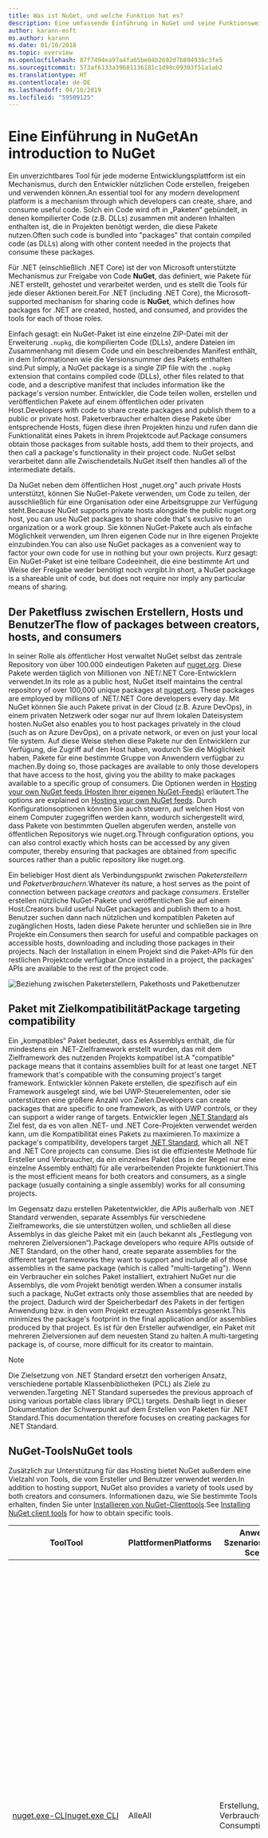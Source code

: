 ```yaml
---
title: Was ist NuGet, und welche Funktion hat es?
description: Eine umfassende Einführung in NuGet und seine Funktionsweise
author: karann-msft
ms.author: karann
ms.date: 01/10/2018
ms.topic: overview
ms.openlocfilehash: 87f7494ea97a4fa65be04b2692d7b894938c3fe5
ms.sourcegitcommit: 573af6133a39601136181c1d98c09303f51a1ab2
ms.translationtype: HT
ms.contentlocale: de-DE
ms.lasthandoff: 04/18/2019
ms.locfileid: "59509125"
---
```

# <a name="an-introduction-to-nuget"></a><span data-ttu-id="aa21f-103">Eine Einführung in NuGet</span><span class="sxs-lookup"><span data-stu-id="aa21f-103">An introduction to NuGet</span></span>

<span data-ttu-id="aa21f-104">Ein unverzichtbares Tool für jede moderne Entwicklungsplattform ist ein Mechanismus, durch den Entwickler nützlichen Code erstellen, freigeben und verwenden können.</span><span class="sxs-lookup"><span data-stu-id="aa21f-104">An essential tool for any modern development platform is a mechanism through which developers can create, share, and consume useful code.</span></span> <span data-ttu-id="aa21f-105">Solch ein Code wird oft in „Paketen“ gebündelt, in denen kompilierter Code (z.B. DLLs) zusammen mit anderen Inhalten enthalten ist, die in Projekten benötigt werden, die diese Pakete nutzen.</span><span class="sxs-lookup"><span data-stu-id="aa21f-105">Often such code is bundled into "packages" that contain compiled code (as DLLs) along with other content needed in the projects that consume these packages.</span></span>

<span data-ttu-id="aa21f-106">Für .NET (einschließlich .NET Core) ist der von Microsoft unterstützte Mechanismus zur Freigabe von Code **NuGet**, das definiert, wie Pakete für .NET erstellt, gehostet und verarbeitet werden, und es stellt die Tools für jede dieser Aktionen bereit.</span><span class="sxs-lookup"><span data-stu-id="aa21f-106">For .NET (including .NET Core), the Microsoft-supported mechanism for sharing code is **NuGet**, which defines how packages for .NET are created, hosted, and consumed, and provides the tools for each of those roles.</span></span>

<span data-ttu-id="aa21f-107">Einfach gesagt: ein NuGet-Paket ist eine einzelne ZIP-Datei mit der Erweiterung `.nupkg`, die kompilierten Code (DLLs), andere Dateien im Zusammenhang mit diesem Code und ein beschreibendes Manifest enthält, in dem Informationen wie die Versionsnummer des Pakets enthalten sind.</span><span class="sxs-lookup"><span data-stu-id="aa21f-107">Put simply, a NuGet package is a single ZIP file with the `.nupkg` extension that contains compiled code (DLLs), other files related to that code, and a descriptive manifest that includes information like the package's version number.</span></span> <span data-ttu-id="aa21f-108">Entwickler, die Code teilen wollen, erstellen und veröffentlichen Pakete auf einem öffentlichen oder privaten Host.</span><span class="sxs-lookup"><span data-stu-id="aa21f-108">Developers with code to share create packages and publish them to a public or private host.</span></span> <span data-ttu-id="aa21f-109">Paketverbraucher erhalten diese Pakete über entsprechende Hosts, fügen diese ihren Projekten hinzu und rufen dann die Funktionalität eines Pakets in ihrem Projektcode auf.</span><span class="sxs-lookup"><span data-stu-id="aa21f-109">Package consumers obtain those packages from suitable hosts, add them to their projects, and then call a package's functionality in their project code.</span></span> <span data-ttu-id="aa21f-110">NuGet selbst verarbeitet dann alle Zwischendetails.</span><span class="sxs-lookup"><span data-stu-id="aa21f-110">NuGet itself then handles all of the intermediate details.</span></span>

<span data-ttu-id="aa21f-111">Da NuGet neben dem öffentlichen Host „nuget.org“ auch private Hosts unterstützt, können Sie NuGet-Pakete verwenden, um Code zu teilen, der ausschließlich für eine Organisation oder eine Arbeitsgruppe zur Verfügung steht.</span><span class="sxs-lookup"><span data-stu-id="aa21f-111">Because NuGet supports private hosts alongside the public nuget.org host, you can use NuGet packages to share code that's exclusive to an organization or a work group.</span></span> <span data-ttu-id="aa21f-112">Sie können NuGet-Pakete auch als einfache Möglichkeit verwenden, um Ihren eigenen Code nur in Ihre eigenen Projekte einzubinden.</span><span class="sxs-lookup"><span data-stu-id="aa21f-112">You can also use NuGet packages as a convenient way to factor your own code for use in nothing but your own projects.</span></span> <span data-ttu-id="aa21f-113">Kurz gesagt: Ein NuGet-Paket ist eine teilbare Codeeinheit, die eine bestimmte Art und Weise der Freigabe weder benötigt noch vorgibt.</span><span class="sxs-lookup"><span data-stu-id="aa21f-113">In short, a NuGet package is a shareable unit of code, but does not require nor imply any particular means of sharing.</span></span>

## <a name="the-flow-of-packages-between-creators-hosts-and-consumers"></a><span data-ttu-id="aa21f-114">Der Paketfluss zwischen Erstellern, Hosts und Benutzer</span><span class="sxs-lookup"><span data-stu-id="aa21f-114">The flow of packages between creators, hosts, and consumers</span></span>

<span data-ttu-id="aa21f-115">In seiner Rolle als öffentlicher Host verwaltet NuGet selbst das zentrale Repository von über 100.000 eindeutigen Paketen auf [nuget.org](https://www.nuget.org). Diese Pakete werden täglich von Millionen von .NET/.NET Core-Entwicklern verwendet.</span><span class="sxs-lookup"><span data-stu-id="aa21f-115">In its role as a public host, NuGet itself maintains the central repository of over 100,000 unique packages at [nuget.org](https://www.nuget.org). These packages are employed by millions of .NET/.NET Core developers every day.</span></span> <span data-ttu-id="aa21f-116">Mit NuGet können Sie auch Pakete privat in der Cloud (z.B. Azure DevOps), in einem privaten Netzwerk oder sogar nur auf Ihrem lokalen Dateisystem hosten.</span><span class="sxs-lookup"><span data-stu-id="aa21f-116">NuGet also enables you to host packages privately in the cloud (such as on Azure DevOps), on a private network, or even on just your local file system.</span></span> <span data-ttu-id="aa21f-117">Auf diese Weise stehen diese Pakete nur den Entwicklern zur Verfügung, die Zugriff auf den Host haben, wodurch Sie die Möglichkeit haben, Pakete für eine bestimmte Gruppe von Anwendern verfügbar zu machen.</span><span class="sxs-lookup"><span data-stu-id="aa21f-117">By doing so, those packages are available to only those developers that have access to the host, giving you the ability to make packages available to a specific group of consumers.</span></span> <span data-ttu-id="aa21f-118">Die Optionen werden in [Hosting your own NuGet feeds (Hosten Ihrer eigenen NuGet-Feeds)](hosting-packages/overview.md) erläutert.</span><span class="sxs-lookup"><span data-stu-id="aa21f-118">The options are explained on [Hosting your own NuGet feeds](hosting-packages/overview.md).</span></span> <span data-ttu-id="aa21f-119">Durch Konfigurationsoptionen können Sie auch steuern, auf welchen Host von einem Computer zugegriffen werden kann, wodurch sichergestellt wird, dass Pakete von bestimmten Quellen abgerufen werden, anstelle von öffentlichen Repositorys wie nuget.org.</span><span class="sxs-lookup"><span data-stu-id="aa21f-119">Through configuration options, you can also control exactly which hosts can be accessed by any given computer, thereby ensuring that packages are obtained from specific sources rather than a public repository like nuget.org.</span></span>

<span data-ttu-id="aa21f-120">Ein beliebiger Host dient als Verbindungspunkt zwischen *Paketerstellern* und *Paketverbrauchern*.</span><span class="sxs-lookup"><span data-stu-id="aa21f-120">Whatever its nature, a host serves as the point of connection between package *creators* and package *consumers*.</span></span> <span data-ttu-id="aa21f-121">Ersteller erstellen nützliche NuGet-Pakete und veröffentlichen Sie auf einem Host.</span><span class="sxs-lookup"><span data-stu-id="aa21f-121">Creators build useful NuGet packages and publish them to a host.</span></span> <span data-ttu-id="aa21f-122">Benutzer suchen dann nach nützlichen und kompatiblen Paketen auf zugänglichen Hosts, laden diese Pakete herunter und schließen sie in Ihre Projekte ein.</span><span class="sxs-lookup"><span data-stu-id="aa21f-122">Consumers then search for useful and compatible packages on accessible hosts, downloading and including those packages in their projects.</span></span> <span data-ttu-id="aa21f-123">Nach der Installation in einem Projekt sind die Paket-APIs für den restlichen Projektcode verfügbar.</span><span class="sxs-lookup"><span data-stu-id="aa21f-123">Once installed in a project, the packages' APIs are available to the rest of the project code.</span></span>

![Beziehung zwischen Paketerstellern, Pakethosts und Paketbenutzer](media/nuget-roles.png)

## <a name="package-targeting-compatibility"></a><span data-ttu-id="aa21f-125">Paket mit Zielkompatibilität</span><span class="sxs-lookup"><span data-stu-id="aa21f-125">Package targeting compatibility</span></span>

<span data-ttu-id="aa21f-126">Ein „kompatibles“ Paket bedeutet, dass es Assemblys enthält, die für mindestens ein .NET-Zielframework erstellt wurden, das mit dem Zielframework des nutzenden Projekts kompatibel ist.</span><span class="sxs-lookup"><span data-stu-id="aa21f-126">A "compatible" package means that it contains assemblies built for at least one target .NET framework that's compatible with the consuming project's target framework.</span></span> <span data-ttu-id="aa21f-127">Entwickler können Pakete erstellen, die spezifisch auf ein Framework ausgelegt sind, wie bei UWP-Steuerelementen, oder sie unterstützen eine größere Anzahl von Zielen.</span><span class="sxs-lookup"><span data-stu-id="aa21f-127">Developers can create packages that are specific to one framework, as with UWP controls, or they can support a wider range of targets.</span></span> <span data-ttu-id="aa21f-128">Entwickler legen [.NET Standard](/dotnet/standard/net-standard) als Ziel fest, da es von allen .NET- und .NET Core-Projekten verwendet werden kann, um die Kompatibilität eines Pakets zu maximieren.</span><span class="sxs-lookup"><span data-stu-id="aa21f-128">To maximize a package's compatibility, developers target [.NET Standard](/dotnet/standard/net-standard), which all .NET and .NET Core projects can consume.</span></span> <span data-ttu-id="aa21f-129">Dies ist die effizienteste Methode für Ersteller und Verbraucher, da ein einzelnes Paket (das in der Regel nur eine einzelne Assembly enthält) für alle verarbeitenden Projekte funktioniert.</span><span class="sxs-lookup"><span data-stu-id="aa21f-129">This is the most efficient means for both creators and consumers, as a single package (usually containing a single assembly) works for all consuming projects.</span></span>

<span data-ttu-id="aa21f-130">Im Gegensatz dazu erstellen Paketentwickler, die APIs außerhalb von .NET Standard verwenden, separate Assemblys für verschiedene Zielframeworks, die sie unterstützen wollen, und schließen all diese Assemblys in das gleiche Paket mit ein (auch bekannt als „Festlegung von mehreren Zielversionen“).</span><span class="sxs-lookup"><span data-stu-id="aa21f-130">Package developers who require APIs outside of .NET Standard, on the other hand, create separate assemblies for the different target frameworks they want to support and include all of those assemblies in the same package (which is called "multi-targeting").</span></span> <span data-ttu-id="aa21f-131">Wenn ein Verbraucher ein solches Paket installiert, extrahiert NuGet nur die Assemblys, die vom Projekt benötigt werden.</span><span class="sxs-lookup"><span data-stu-id="aa21f-131">When a consumer installs such a package, NuGet extracts only those assemblies that are needed by the project.</span></span> <span data-ttu-id="aa21f-132">Dadurch wird der Speicherbedarf des Pakets in der fertigen Anwendung bzw. in den vom Projekt erzeugten Assemblys gesenkt.</span><span class="sxs-lookup"><span data-stu-id="aa21f-132">This minimizes the package's footprint in the final application and/or assemblies produced by that project.</span></span> <span data-ttu-id="aa21f-133">Es ist für den Ersteller aufwendiger, ein Paket mit mehreren Zielversionen auf dem neuesten Stand zu halten.</span><span class="sxs-lookup"><span data-stu-id="aa21f-133">A multi-targeting package is, of course, more difficult for its creator to maintain.</span></span>

> [!Note]
> <span data-ttu-id="aa21f-134">Die Zielsetzung von .NET Standard ersetzt den vorherigen Ansatz, verschiedene portable Klassenbibliotheken (PCL) als Ziele zu verwenden.</span><span class="sxs-lookup"><span data-stu-id="aa21f-134">Targeting .NET Standard supersedes the previous approach of using various portable class library (PCL) targets.</span></span> <span data-ttu-id="aa21f-135">Deshalb liegt in dieser Dokumentation der Schwerpunkt auf dem Erstellen von Paketen für .NET Standard.</span><span class="sxs-lookup"><span data-stu-id="aa21f-135">This documentation therefore focuses on creating packages for .NET Standard.</span></span>

## <a name="nuget-tools"></a><span data-ttu-id="aa21f-136">NuGet-Tools</span><span class="sxs-lookup"><span data-stu-id="aa21f-136">NuGet tools</span></span>

<span data-ttu-id="aa21f-137">Zusätzlich zur Unterstützung für das Hosting bietet NuGet außerdem eine Vielzahl von Tools, die vom Ersteller und Benutzer verwendet werden.</span><span class="sxs-lookup"><span data-stu-id="aa21f-137">In addition to hosting support, NuGet also provides a variety of tools used by both creators and consumers.</span></span> <span data-ttu-id="aa21f-138">Informationen dazu, wie Sie bestimmte Tools erhalten, finden Sie unter [Installieren von NuGet-Clienttools](install-nuget-client-tools.md).</span><span class="sxs-lookup"><span data-stu-id="aa21f-138">See [Installing NuGet client tools](install-nuget-client-tools.md) for how to obtain specific tools.</span></span>

| <span data-ttu-id="aa21f-139">Tool</span><span class="sxs-lookup"><span data-stu-id="aa21f-139">Tool</span></span> | <span data-ttu-id="aa21f-140">Plattformen</span><span class="sxs-lookup"><span data-stu-id="aa21f-140">Platforms</span></span> | <span data-ttu-id="aa21f-141">Anwendbare Szenarios</span><span class="sxs-lookup"><span data-stu-id="aa21f-141">Applicable Scenarios</span></span> | <span data-ttu-id="aa21f-142">Beschreibung</span><span class="sxs-lookup"><span data-stu-id="aa21f-142">Description</span></span> |
| --- | --- | --- | --- |
| [<span data-ttu-id="aa21f-143">nuget.exe-CLI</span><span class="sxs-lookup"><span data-stu-id="aa21f-143">nuget.exe CLI</span></span>](tools/nuget-exe-cli-reference.md) | <span data-ttu-id="aa21f-144">Alle</span><span class="sxs-lookup"><span data-stu-id="aa21f-144">All</span></span> | <span data-ttu-id="aa21f-145">Erstellung, Verbrauch</span><span class="sxs-lookup"><span data-stu-id="aa21f-145">Creation, Consumption</span></span> | <span data-ttu-id="aa21f-146">Bietet alle NuGet-Funktionen, mit einigen Befehlen, die speziell für Paketersteller bestimmt sind, anderen Befehlen, die nur für Benutzer, und wieder anderen, die für beide bestimmt sind.</span><span class="sxs-lookup"><span data-stu-id="aa21f-146">Provides all NuGet capabilities, with some commands applying specifically to package creators, some applying only to consumers, and others applying to both.</span></span> <span data-ttu-id="aa21f-147">Beispielsweise verwenden Paketersteller den Befehl `nuget pack` zum Erstellen eines Pakets aus verschiedenen Assemblys und zugehörigen Dateien, Paketverbraucher verwenden `nuget install`, um Pakete in einen Projektordner einzubinden, und alle verwenden `nuget config`, um NuGet-Konfigurationsvariablen festzulegen.</span><span class="sxs-lookup"><span data-stu-id="aa21f-147">For example, package creators use the `nuget pack` command to create a package from various assemblies and related files, package consumers use `nuget install` to include packages in a project folder, and everyone uses `nuget config` to set NuGet configuration variables.</span></span> <span data-ttu-id="aa21f-148">Als ein plattformunabhängiges Tool interagiert die NuGet-CLI nicht mit Visual Studio-Projekten.</span><span class="sxs-lookup"><span data-stu-id="aa21f-148">As a platform-agnostic tool, the NuGet CLI does not interact with Visual Studio projects.</span></span> |
| [<span data-ttu-id="aa21f-149">dotnet-CLI</span><span class="sxs-lookup"><span data-stu-id="aa21f-149">dotnet CLI</span></span>](tools/dotnet-Commands.md) | <span data-ttu-id="aa21f-150">Alle</span><span class="sxs-lookup"><span data-stu-id="aa21f-150">All</span></span> | <span data-ttu-id="aa21f-151">Erstellung, Verbrauch</span><span class="sxs-lookup"><span data-stu-id="aa21f-151">Creation, Consumption</span></span> | <span data-ttu-id="aa21f-152">Stellt bestimmte NuGet-CLI-Funktionen direkt in der .NET Core-Toolkette bereit.</span><span class="sxs-lookup"><span data-stu-id="aa21f-152">Provides certain NuGet CLI capabilities directly within the .NET Core tool chain.</span></span> <span data-ttu-id="aa21f-153">Ähnlich wie NuGet-CLI interagiert die dotnet-CLI nicht mit Visual Studio-Projekten.</span><span class="sxs-lookup"><span data-stu-id="aa21f-153">As with the NuGet CLI, the dotnet CLI does not interact with Visual Studio projects.</span></span> |
| [<span data-ttu-id="aa21f-154">Paket-Manager-Konsole</span><span class="sxs-lookup"><span data-stu-id="aa21f-154">Package Manager Console</span></span>](tools/package-manager-console.md) | <span data-ttu-id="aa21f-155">Visual Studio unter Windows</span><span class="sxs-lookup"><span data-stu-id="aa21f-155">Visual Studio on Windows</span></span> | <span data-ttu-id="aa21f-156">Verbrauch</span><span class="sxs-lookup"><span data-stu-id="aa21f-156">Consumption</span></span> | <span data-ttu-id="aa21f-157">Stellt [PowerShell-Befehle](tools/Powershell-Reference.md) zum Installieren und Verwalten von Paketen in Visual Studio-Projekten bereit.</span><span class="sxs-lookup"><span data-stu-id="aa21f-157">Provides [PowerShell commands](tools/Powershell-Reference.md) for installing and managing packages in Visual Studio projects.</span></span> |
| [<span data-ttu-id="aa21f-158">Benutzeroberfläche des Paket-Managers</span><span class="sxs-lookup"><span data-stu-id="aa21f-158">Package Manager UI</span></span>](tools/package-manager-ui.md) | <span data-ttu-id="aa21f-159">Visual Studio unter Windows</span><span class="sxs-lookup"><span data-stu-id="aa21f-159">Visual Studio on Windows</span></span> | <span data-ttu-id="aa21f-160">Verbrauch</span><span class="sxs-lookup"><span data-stu-id="aa21f-160">Consumption</span></span> | <span data-ttu-id="aa21f-161">Stellt eine einfache zu bedienende Benutzeroberfläche zum Installieren und Verwalten von Paketen in Visual Studio-Projekten bereit.</span><span class="sxs-lookup"><span data-stu-id="aa21f-161">Provides an easy-to-use UI for installing and managing packages in Visual Studio projects.</span></span> |
| [<span data-ttu-id="aa21f-162">Manage NuGet UI (Verwalten der NuGet-Benutzeroberfläche)</span><span class="sxs-lookup"><span data-stu-id="aa21f-162">Manage NuGet UI</span></span>](/visualstudio/mac/nuget-walkthrough) | <span data-ttu-id="aa21f-163">Visual Studio für Mac</span><span class="sxs-lookup"><span data-stu-id="aa21f-163">Visual Studio for Mac</span></span> | <span data-ttu-id="aa21f-164">Verbrauch</span><span class="sxs-lookup"><span data-stu-id="aa21f-164">Consumption</span></span> | <span data-ttu-id="aa21f-165">Stellt eine einfache zu bedienende Benutzeroberfläche zum Installieren und Verwalten von Paketen in Projekten von Visual Studio für Mac bereit.</span><span class="sxs-lookup"><span data-stu-id="aa21f-165">Provide an easy-to-use UI for installing and managing packages in Visual Studio for Mac projects.</span></span> |
| [<span data-ttu-id="aa21f-166">MSBuild</span><span class="sxs-lookup"><span data-stu-id="aa21f-166">MSBuild</span></span>](reference/msbuild-targets.md) | <span data-ttu-id="aa21f-167">Windows</span><span class="sxs-lookup"><span data-stu-id="aa21f-167">Windows</span></span> | <span data-ttu-id="aa21f-168">Erstellung, Verbrauch</span><span class="sxs-lookup"><span data-stu-id="aa21f-168">Creation, Consumption</span></span> | <span data-ttu-id="aa21f-169">Bietet die Möglichkeit zum Erstellen und Wiederherstellen von Paketen, die in einem Projekt direkt über die MSBuild-Toolkette verwendet werden.</span><span class="sxs-lookup"><span data-stu-id="aa21f-169">Provides the ability to create packages and restore packages used in a project directly through the MSBuild tool chain.</span></span> |

<span data-ttu-id="aa21f-170">Wie Sie sehen können, sind die NuGet-Tools, mit denen Sie arbeiten, stark davon abhängig, ob Sie Pakete erstellen, verwenden oder veröffentlichen und mit welcher Plattform Sie arbeiten.</span><span class="sxs-lookup"><span data-stu-id="aa21f-170">As you can see, the NuGet tools you work with depend greatly on whether you're creating, consuming, or publishing packages, and the platform on which you're working.</span></span> <span data-ttu-id="aa21f-171">Paketersteller sind in der Regel auch Benutzer, da sie auf Funktionalität aufbauen, die in anderen NuGet-Paketen vorhanden ist.</span><span class="sxs-lookup"><span data-stu-id="aa21f-171">Package creators are typically also consumers, as they build on top of functionality that exists in other NuGet packages.</span></span> <span data-ttu-id="aa21f-172">Und diese Pakete können natürlich wiederum von anderen abhängen.</span><span class="sxs-lookup"><span data-stu-id="aa21f-172">And those packages, of course, may in turn depend on still others.</span></span>

<span data-ttu-id="aa21f-173">Weitere Informationen finden Sie unter den Artikeln [Workflow für die Paketerstellung](create-packages/Overview-and-Workflow.md) und [Workflow für die Nutzung von Paketen](consume-packages/Overview-and-Workflow.md).</span><span class="sxs-lookup"><span data-stu-id="aa21f-173">For more information, start with the [Package creation workflow](create-packages/Overview-and-Workflow.md) and [Package consumption workflow](consume-packages/Overview-and-Workflow.md) articles.</span></span>

## <a name="managing-dependencies"></a><span data-ttu-id="aa21f-174">Verwalten von Abhängigkeiten</span><span class="sxs-lookup"><span data-stu-id="aa21f-174">Managing dependencies</span></span>

<span data-ttu-id="aa21f-175">Die Fähigkeit, einfach auf der Arbeit anderer aufbauen zu können, ist eines der stärksten Features eines Paketverwaltungssystems.</span><span class="sxs-lookup"><span data-stu-id="aa21f-175">The ability to easily build on the work of others is one of most powerful features of a package management system.</span></span> <span data-ttu-id="aa21f-176">Dementsprechend ist eine der wichtigsten Aufgaben von NuGet das Verwalten der Abhängigkeitsstruktur bzw. des „Diagramms“ für ein Projekt.</span><span class="sxs-lookup"><span data-stu-id="aa21f-176">Accordingly, much of what NuGet does is managing that dependency tree or "graph" on behalf of a project.</span></span> <span data-ttu-id="aa21f-177">Einfach ausgedrückt müssen Sie sich nur mit jenen Paketen selbst befassen, die Sie direkt in einem Projekt verwenden.</span><span class="sxs-lookup"><span data-stu-id="aa21f-177">Simply said, you need only concern yourself with those packages that you're directly using in a project.</span></span> <span data-ttu-id="aa21f-178">Wenn irgendeines dieser Pakete selbst andere Pakete verwendet (die wiederum weitere Pakete verwenden können), übernimmt NuGet alle der früheren Abhängigkeiten.</span><span class="sxs-lookup"><span data-stu-id="aa21f-178">If any of those packages themselves consume other packages (which can, in turn, consume still others), NuGet takes care of all those down-level dependencies.</span></span>

<span data-ttu-id="aa21f-179">Die folgende Abbildung zeigt ein Projekt, das von fünf Paketen abhängig ist, die wiederum von einer Reihe anderer abhängen.</span><span class="sxs-lookup"><span data-stu-id="aa21f-179">The following image shows a project that depends on five packages, which in turn depend on a number of others.</span></span>

![Ein Beispiel für ein NuGet-Abhängigkeitsdiagramm für ein .NET-Projekt](media/dependency-graph.png)

<span data-ttu-id="aa21f-181">Beachten Sie, dass einige Pakete mehrmals im Abhängigkeitsdiagramm angezeigt werden.</span><span class="sxs-lookup"><span data-stu-id="aa21f-181">Notice that some packages appear multiple times in the dependency graph.</span></span> <span data-ttu-id="aa21f-182">Beispielsweise gibt es drei verschiedene Benutzer des Pakets B, und jeder Benutzer könnte auch eine andere Version für das Paket (nicht gezeigt) angeben.</span><span class="sxs-lookup"><span data-stu-id="aa21f-182">For example, there are three different consumers of package B, and each consumer might also specify a different version for that package (not shown).</span></span> <span data-ttu-id="aa21f-183">Dieser Fall tritt häufig auf, insbesondere bei häufig verwendeten Paketen.</span><span class="sxs-lookup"><span data-stu-id="aa21f-183">This is a common occurrence, especially for widely-used packages.</span></span> <span data-ttu-id="aa21f-184">NuGet übernimmt alle schwierigen Aufgaben, um genau zu bestimmen, welche Version des Pakets B alle Benutzer zufriedenstellt.</span><span class="sxs-lookup"><span data-stu-id="aa21f-184">NuGet fortunately does all the hard work to determine exactly which version of package B satisfies all consumers.</span></span> <span data-ttu-id="aa21f-185">NuGet führt dies dann für alle anderen Pakete durch, unabhängig davon, wie ausführlich das Abhängigkeitsdiagramm wird.</span><span class="sxs-lookup"><span data-stu-id="aa21f-185">NuGet then does the same for all other packages, no matter how deep the dependency graph.</span></span>

<span data-ttu-id="aa21f-186">Weitere Details wie NuGet diesen Dienst ausführt finden Sie unter [Dependency resolution (Abhängigkeitsauflösung)](consume-packages/dependency-resolution.md).</span><span class="sxs-lookup"><span data-stu-id="aa21f-186">For more details on how NuGet performs this service, see [Dependency resolution](consume-packages/dependency-resolution.md).</span></span>

## <a name="tracking-references-and-restoring-packages"></a><span data-ttu-id="aa21f-187">Nachverfolgungsverweise und Wiederherstellen von Paketen</span><span class="sxs-lookup"><span data-stu-id="aa21f-187">Tracking references and restoring packages</span></span>

<span data-ttu-id="aa21f-188">Da Projekte zwischen Entwicklercomputern, Repositorys für die Quellcodeverwaltung, Buildservern usw. problemlos verschoben werden können, ist es höchst unpraktisch, dass binäre Assemblys von NuGet-Paketen direkt an ein Projekt gebunden bleiben.</span><span class="sxs-lookup"><span data-stu-id="aa21f-188">Because projects can easily move between developer computers, source control repositories, build servers, and so forth, it's highly impractical to keep the binary assemblies of NuGet packages directly bound to a project.</span></span> <span data-ttu-id="aa21f-189">Wäre das der Fall, wäre jede Kopie des Projekts unnötigerweise vergrößert (und deshalb eine Verschwendung von Speicherplatz in Repositorys zur Quellcodeverwaltung).</span><span class="sxs-lookup"><span data-stu-id="aa21f-189">Doing so would make each copy of the project unnecessarily bloated (and thereby waste space in source control repositories).</span></span> <span data-ttu-id="aa21f-190">Es wäre auch schwer, Binärdateien von Paketen auf neuere Versionen zu aktualisieren, da Updates auf alle Kopien des Projekts angewendet werden müssten.</span><span class="sxs-lookup"><span data-stu-id="aa21f-190">It would also make it very difficult to update package binaries to newer versions as updates would have to be applied across all copies of the project.</span></span>

<span data-ttu-id="aa21f-191">Stattdessen verwaltet NuGet eine einfach Verweisliste der Pakete von denen ein Projekt abhängig ist, einschließlich der Abhängigkeiten der obersten und untersten Ebenen.</span><span class="sxs-lookup"><span data-stu-id="aa21f-191">NuGet instead maintains a simple reference list of the packages upon which a project depends, including both top-level and down-level dependencies.</span></span> <span data-ttu-id="aa21f-192">D.h. wenn Sie ein Paket in ein Projekt von einem Host aus installieren, zeichnet NuGet die Paket-ID und Versionsnummer in der Verweisliste auf.</span><span class="sxs-lookup"><span data-stu-id="aa21f-192">That is, whenever you install a package from some host into a project, NuGet records the package identifier and version number in the reference list.</span></span> <span data-ttu-id="aa21f-193">(Wenn ein Paket deinstalliert wird, wird dieses natürlich aus der Liste entfernt.) NuGet bietet dann eine Möglichkeit, auf Anfrage alle Pakete, auf die verwiesen wird, wiederherzustellen, wie im Artikel [Wiederherstellen von Paketen](consume-packages/package-restore.md) beschrieben wird.</span><span class="sxs-lookup"><span data-stu-id="aa21f-193">(Uninstalling a package, of course, removes it from the list.) NuGet then provides a means to restore all referenced packages upon request, as described on [Package restore](consume-packages/package-restore.md).</span></span>

![Eine NuGet-Verweisliste wird bei Paketinstallation erstellt und kann zum Wiederherstellen von Paketen an einem anderen Ort verwendet werden.](media/nuget-restore.png)

<span data-ttu-id="aa21f-195">Mit der Verweisliste kann NuGet anschließend alle Pakete zu einem späteren Zeitpunkt neu installieren &mdash; also *wiederherstellen* &mdash; die von öffentlichen und bzw. oder privaten Hosts stammen.</span><span class="sxs-lookup"><span data-stu-id="aa21f-195">With only the reference list, NuGet can then reinstall&mdash;that is, *restore*&mdash;all of those packages from public and/or private hosts at any later time.</span></span> <span data-ttu-id="aa21f-196">Wenn Sie ein Projekt auf die Quellcodeverwaltung committen oder auf andere Weise freigeben, muss nur die Verweisliste enthalten sein. Es müssen keine Paketbinärdateien eingeschlossen werden (Näheres finden Sie unter [Pakete und Quellcodeverwaltung](consume-packages/packages-and-source-control.md)).</span><span class="sxs-lookup"><span data-stu-id="aa21f-196">When committing a project to source control, or sharing it in some other way, you include only the reference list and exclude any package binaries (see [Packages and source control](consume-packages/packages-and-source-control.md).)</span></span>

<span data-ttu-id="aa21f-197">Der Computer, der ein Projekt, z.B. einen Buildserver, erhält, der eine Kopie des Projekts als Teil eines automatisierten Bereitstellungssystems empfängt, fordert NuGet einfach auf, Abhängigkeiten wiederherzustellen, wenn sie benötigt werden.</span><span class="sxs-lookup"><span data-stu-id="aa21f-197">The computer that receives a project, such as a build server obtaining a copy of the project as part of an automated deployment system, simply asks NuGet to restore dependencies whenever they're needed.</span></span> <span data-ttu-id="aa21f-198">Buildsysteme, wie Azure DevOps, stellen „NuGet restore“-Schritte für exakt diesen Zweck bereit.</span><span class="sxs-lookup"><span data-stu-id="aa21f-198">Build systems like Azure DevOps provide "NuGet restore" steps for this exact purpose.</span></span> <span data-ttu-id="aa21f-199">Auf ähnliche Weise können Entwickler einen Befehl wie `nuget restore` (NuGet-CLI), `dotnet restore` (dotnet-CLI) oder `Install-Package` (Paket-Manager-Konsole) aufrufen, wenn sie eine Kopie eines Projekts erhalten (z.B. beim Kopieren eines Repositorys), um alle benötigten Pakete zu erhalten.</span><span class="sxs-lookup"><span data-stu-id="aa21f-199">Similarly, when developers obtain a copy of a project (as when cloning a repository), they can invoke command like `nuget restore` (NuGet CLI), `dotnet restore` (dotnet CLI), or `Install-Package` (Package Manager Console) to obtain all the necessary packages.</span></span> <span data-ttu-id="aa21f-200">Visual Studio seinerseits stellt Pakete beim Erstellen eines Projekts automatisch wieder her (vorausgesetzt, die automatische Wiederherstellung ist aktiviert, wie unter [Paketwiederherstellung](consume-packages/package-restore.md) beschrieben).</span><span class="sxs-lookup"><span data-stu-id="aa21f-200">Visual Studio, for its part, automatically restores packages when building a project (provided that automatic restore is enabled, as described on [Package restore](consume-packages/package-restore.md)).</span></span>

<span data-ttu-id="aa21f-201">Die primäre Rolle von NuGet bei Entwicklern liegt dann klar im Verwalten der Verweisliste für Ihr Projekt und im Bereitstellen der Möglichkeiten, um diese referenzierten Pakete effizient wiederherzustellen (und zu aktualisieren).</span><span class="sxs-lookup"><span data-stu-id="aa21f-201">Clearly, then, NuGet's primary role where developers are concerned is maintaining that reference list on behalf of your project and providing the means to efficiently restore (and update) those referenced packages.</span></span> <span data-ttu-id="aa21f-202">Die Liste wird in einem von zwei *Paketverwaltungsformaten* verwaltet:</span><span class="sxs-lookup"><span data-stu-id="aa21f-202">This list is maintained in one of two *package management formats*, as they're called:</span></span>

- <span data-ttu-id="aa21f-203">[`packages.config`](reference/packages-config.md): *(NuGet 1.0 und höher)* Eine XML-Datei, die eine flache Liste aller Abhängigkeiten im Projekt, einschließlich der Abhängigkeiten von anderen installierten Paketen, verwaltet.</span><span class="sxs-lookup"><span data-stu-id="aa21f-203">[`packages.config`](reference/packages-config.md): *(NuGet 1.0+)* An XML file that maintains a flat list of all dependencies in the project, including the dependencies of other installed packages.</span></span> <span data-ttu-id="aa21f-204">Installierte oder wiederhergestellte Pakete werden in einem `packages`-Ordner gespeichert.</span><span class="sxs-lookup"><span data-stu-id="aa21f-204">Installed or restored packages are stored in a `packages` folder.</span></span>

- <span data-ttu-id="aa21f-205">[PackageReference](consume-packages/package-references-in-project-files.md) (bzw. „Packen von Verweisen in Projektdateien“) | *(NuGet 4.0 und höher)* verwaltet eine Liste der Abhängigkeiten der obersten Ebene eines Projekts direkt in der Projektdatei, damit keine separate Datei benötigt wird.</span><span class="sxs-lookup"><span data-stu-id="aa21f-205">[PackageReference](consume-packages/package-references-in-project-files.md) (or "package references in project files") | *(NuGet 4.0+)* Maintains a list of a project's top-level dependencies directly within the project file, so no separate file is needed.</span></span> <span data-ttu-id="aa21f-206">Eine zugehörige Datei, `obj/project.assets.json`, wird dynamisch generiert, um das gesamte Abhängigkeitsdiagramm der von einem Projekt verwendeten Pakete zusammen mit allen untergeordneten Abhängigkeiten zu verwalten.</span><span class="sxs-lookup"><span data-stu-id="aa21f-206">An associated file, `obj/project.assets.json`, is dynamically generated to manage the overall dependency graph of the packages that a project uses along with all down-level dependencies.</span></span> <span data-ttu-id="aa21f-207">PackageReference wird immer von .NET Core-Projekten verwendet.</span><span class="sxs-lookup"><span data-stu-id="aa21f-207">PackageReference is always used by .NET Core projects.</span></span>

<span data-ttu-id="aa21f-208">Welches Paketverwaltungsformat in einen Projekt verwendet wird, hängt vom Projekttyp und der verfügbaren Version von NuGet (und bzw. oder Visual Studio) ab.</span><span class="sxs-lookup"><span data-stu-id="aa21f-208">Which package management format is employed in any given project depends on the project type, and the available version of NuGet (and/or Visual Studio).</span></span> <span data-ttu-id="aa21f-209">Suchen Sie nach `packages.config` im Projektstamm, nachdem Sie das erste Paket installiert haben, um zu überprüfen, welches Format verwendet wird.</span><span class="sxs-lookup"><span data-stu-id="aa21f-209">To check what format is being used, simply look for `packages.config` in the project root after installing your first package.</span></span> <span data-ttu-id="aa21f-210">Wenn die Datei nicht angezeigt wird, suchen Sie direkt in der Projektdatei nach einem \<PackageReference\>-Element.</span><span class="sxs-lookup"><span data-stu-id="aa21f-210">If you don't have that file, look in the project file directly for a \<PackageReference\> element.</span></span>

<span data-ttu-id="aa21f-211">Wenn Sie die Wahl haben, wird die Verwendung von PackageReference empfohlen.</span><span class="sxs-lookup"><span data-stu-id="aa21f-211">When you have a choice, we recommend using PackageReference.</span></span> <span data-ttu-id="aa21f-212">`packages.config` wird zu Legacyzwecken beibehalten und befindet sich nicht mehr in der aktiven Entwicklung.</span><span class="sxs-lookup"><span data-stu-id="aa21f-212">`packages.config` is maintained for legacy purposes and is no longer under active development.</span></span>

> [!Tip]
> <span data-ttu-id="aa21f-213">Verschiedene `nuget.exe`-CLI-Befehle, wie `nuget install`, fügen das Paket nicht automatisch zur Verweisliste hinzu.</span><span class="sxs-lookup"><span data-stu-id="aa21f-213">Various `nuget.exe` CLI commands, like `nuget install`, do not automatically add the package to the reference list.</span></span> <span data-ttu-id="aa21f-214">Die Liste wird bei der Installation eines Pakets mit dem Visual Studio-Paket-Manager (Benutzeroberfläche oder Konsole) und mit der `dotnet.exe`-CLI aktualisiert.</span><span class="sxs-lookup"><span data-stu-id="aa21f-214">The list is updated when installing a package with the Visual Studio Package Manager (UI or Console), and with `dotnet.exe` CLI.</span></span>

## <a name="what-else-does-nuget-do"></a><span data-ttu-id="aa21f-215">Was macht NuGet außerdem?</span><span class="sxs-lookup"><span data-stu-id="aa21f-215">What else does NuGet do?</span></span>

<span data-ttu-id="aa21f-216">Bisher haben Sie folgende Eigenschaften von NuGet kennengelernt:</span><span class="sxs-lookup"><span data-stu-id="aa21f-216">So far you've learned the following characteristics of NuGet:</span></span>

- <span data-ttu-id="aa21f-217">NuGet stellt das zentrale nuget.org-Repository mit Unterstützung von privatem Hosting bereit.</span><span class="sxs-lookup"><span data-stu-id="aa21f-217">NuGet provides the central nuget.org repository with support for private hosting.</span></span>
- <span data-ttu-id="aa21f-218">NuGet stellt die Tools zur Verfügung, die Entwickler benötigen, um Pakete zu erstellen, zu veröffentlichen und zu nutzen.</span><span class="sxs-lookup"><span data-stu-id="aa21f-218">NuGet provides the tools developers need for creating, publishing, and consuming packages.</span></span>
- <span data-ttu-id="aa21f-219">Besonders wichtig ist: NuGet verwaltet eine Verweisliste der Pakete, die in einem Projekt verwendet werden und verfügt über die Möglichkeit zum Wiederherstellen und Aktualisieren dieser Pakete aus dieser Liste.</span><span class="sxs-lookup"><span data-stu-id="aa21f-219">Most importantly, NuGet maintains a reference list of packages used in a project and the ability to restore and update those packages from that list.</span></span>

<span data-ttu-id="aa21f-220">Damit diese Prozesse effizient arbeiten, führt NuGet einige Optimierungen im Hintergrund durch.</span><span class="sxs-lookup"><span data-stu-id="aa21f-220">To make these processes work efficiently, NuGet does some behind-the-scenes optimizations.</span></span> <span data-ttu-id="aa21f-221">Insbesondere verwaltet NuGet einen Paketcache und einen globalen Paketordner, um die Installation und Neuinstallation zu beschleunigen.</span><span class="sxs-lookup"><span data-stu-id="aa21f-221">Most notably, NuGet manages a package cache and a global packages folder to shortcut installation and reinstallation.</span></span> <span data-ttu-id="aa21f-222">Der Cache verhindert das Herunterladen eines Pakets, das bereits auf dem Rechner installiert ist.</span><span class="sxs-lookup"><span data-stu-id="aa21f-222">The cache avoids downloading a package that's already been installed on the machine.</span></span> <span data-ttu-id="aa21f-223">Der globale Paketordner ermöglicht es mehreren Projekten, das gleiche installierte Paket gemeinsam zu nutzen, wodurch insgesamt der Speicherbedarf von NuGet auf dem Computer verringert wird.</span><span class="sxs-lookup"><span data-stu-id="aa21f-223">The global packages folder allows multiple projects to share the same installed package, thereby reducing NuGet's overall footprint on the computer.</span></span> <span data-ttu-id="aa21f-224">Der Cache und der globale Paketordner sind sehr hilfreich, wenn Sie häufig eine größere Anzahl von Paketen wiederherstellen, wie z.B. auf einem Buildserver.</span><span class="sxs-lookup"><span data-stu-id="aa21f-224">The cache and global packages folder are also very helpful when you're frequently restoring a larger number of packages, as on a build server.</span></span> <span data-ttu-id="aa21f-225">Weitere Informationen zu diesen Mechanismen finden Sie unter [Verwalten der globalen Paketordner und Cacheordner](consume-packages/managing-the-global-packages-and-cache-folders.md).</span><span class="sxs-lookup"><span data-stu-id="aa21f-225">For more details on these mechanisms, see [Managing the global packages and cache folders](consume-packages/managing-the-global-packages-and-cache-folders.md).</span></span>

<span data-ttu-id="aa21f-226">Innerhalb eines individuellen Projekts verwaltet NuGet den gesamten Abhängigkeitsdiagramm, was die Auflösung mehrerer Verweise auf verschiedene Versionen des selben Pakets enthält.</span><span class="sxs-lookup"><span data-stu-id="aa21f-226">Within an individual project, NuGet manages the overall dependency graph, which again includes resolving multiple references to different versions of the same package.</span></span> <span data-ttu-id="aa21f-227">Es ist üblich, dass ein Projekt eine Abhängigkeit von ein oder mehreren Paketen annimmt, die über die gleichen Abhängigkeiten verfügen.</span><span class="sxs-lookup"><span data-stu-id="aa21f-227">It's quite common that a project takes a dependency on one or more packages that themselves have the same dependencies.</span></span> <span data-ttu-id="aa21f-228">Einige der nützlichsten Hilfsprogrammpakete auf nuget.org werden von vielen anderen Paketen verwendet.</span><span class="sxs-lookup"><span data-stu-id="aa21f-228">Some of the most useful utility packages on nuget.org are employed by many other packages.</span></span> <span data-ttu-id="aa21f-229">Im gesamten Abhängigkeitsdiagramm, können dann sehr leicht zehn unterschiedliche Verweise auf verschiedene Versionen desselben Pakets vorkommen.</span><span class="sxs-lookup"><span data-stu-id="aa21f-229">In the entire dependency graph, then, you could easily have ten different references to different versions of the same package.</span></span> <span data-ttu-id="aa21f-230">NuGet sortiert aus, welche Version von allen Verbrauchern verwendet werden kann, um zu verhindern, dass mehrere Versionen eines Pakets in die Anwendung selbst platziert werden.</span><span class="sxs-lookup"><span data-stu-id="aa21f-230">To avoid bringing multiple versions of that package into the application itself, NuGet sorts out which single version can be used by all consumers.</span></span> <span data-ttu-id="aa21f-231">(Weitere Informationen finden Sie unter [Auflösung von Abhängigkeiten](consume-packages/dependency-resolution.md).)</span><span class="sxs-lookup"><span data-stu-id="aa21f-231">(For more information, see [Dependency Resolution](consume-packages/dependency-resolution.md).)</span></span>

<span data-ttu-id="aa21f-232">Darüber hinaus behält NuGet alle Spezifikationen im Zusammenhang mit der Struktur von Paketen (einschließlich [Lokalisierung](create-packages/creating-localized-packages.md) und [Debugsymbole](create-packages/symbol-packages.md)) und wie auf sie verwiesen wird (einschließlich [Versionsbereiche](reference/package-versioning.md#version-ranges-and-wildcards) und [Vorabversionen](create-packages/prerelease-packages.md).) NuGet stellt auch verschiedene APIs für die programmgesteuerte Arbeit mit seinen Diensten bereit und unterstützt Entwickler, die Visual Studio-Erweiterungen und Projektvorlagen.</span><span class="sxs-lookup"><span data-stu-id="aa21f-232">Beyond that, NuGet maintains all the specifications related to how packages are structured (including [localization](create-packages/creating-localized-packages.md) and [debug symbols](create-packages/symbol-packages.md)) and how they are referenced (including [version ranges](reference/package-versioning.md#version-ranges-and-wildcards) and [pre-release versions](create-packages/prerelease-packages.md).) NuGet also provides various APIs to work with its services programmatically, and provides support for developers who write Visual Studio extensions and project templates.</span></span>

<span data-ttu-id="aa21f-233">Im Inhaltsverzeichnis dieser Dokumentation finden Sie alle hier dargestellten Funktionen und Versionshinweise, die bis zu den Anfängen von NuGet zurückgehen.</span><span class="sxs-lookup"><span data-stu-id="aa21f-233">Take a moment to browse the table of contents for this documentation, and you see all of these capabilities represented there, along with release notes dating back to NuGet's beginnings.</span></span>

## <a name="comments-contributions-and-issues"></a><span data-ttu-id="aa21f-234">Kommentare, Beiträge und Probleme</span><span class="sxs-lookup"><span data-stu-id="aa21f-234">Comments, contributions, and issues</span></span>

<span data-ttu-id="aa21f-235">Abschließend, freuen wir uns auf Kommentare und Beiträge zu dieser Dokumentation &mdash; klicken Sie einfach auf die Befehle **Feedback** und **Bearbeiten** auf einer beliebigen Seite, oder besuchen Sie das [docs-repository](https://github.com/NuGet/docs.microsoft.com-nuget/) oder die [docs issue list (docs-Problemliste)](https://github.com/NuGet/docs.microsoft.com-nuget/issues) auf GitHub.</span><span class="sxs-lookup"><span data-stu-id="aa21f-235">Finally, we very much welcome comments and contributions to this documentation&mdash;just select the **Feedback** and **Edit** commands on the top of any page, or visit the [docs repository](https://github.com/NuGet/docs.microsoft.com-nuget/) and [docs issue list](https://github.com/NuGet/docs.microsoft.com-nuget/issues) on GitHub.</span></span>

<span data-ttu-id="aa21f-236">Wir freuen uns auch über Beiträge zu NuGet selbst über seine [verschiedenen GitHub-Repositorys](https://github.com/NuGet/Home). NuGet-Probleme finden Sie auf [https://github.com/NuGet/home/issues](https://github.com/NuGet/home/issues).</span><span class="sxs-lookup"><span data-stu-id="aa21f-236">We also welcome contributions to NuGet itself through its [various GitHub repositories](https://github.com/NuGet/Home); NuGet issues can be found on [https://github.com/NuGet/home/issues](https://github.com/NuGet/home/issues).</span></span>

<span data-ttu-id="aa21f-237">Viel Vergnügen mit NuGet!</span><span class="sxs-lookup"><span data-stu-id="aa21f-237">Enjoy your NuGet experience!</span></span>
